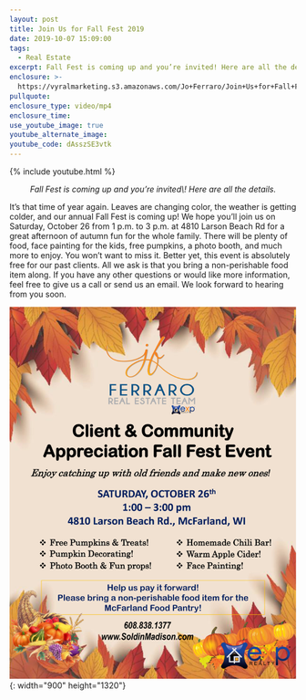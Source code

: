 ```yaml
---
layout: post
title: Join Us for Fall Fest 2019
date: 2019-10-07 15:09:00
tags:
  - Real Estate
excerpt: Fall Fest is coming up and you’re invited! Here are all the details.
enclosure: >-
  https://vyralmarketing.s3.amazonaws.com/Jo+Ferraro/Join+Us+for+Fall+Fest+2019.mp4
pullquote:
enclosure_type: video/mp4
enclosure_time:
use_youtube_image: true
youtube_alternate_image:
youtube_code: dAsszSE3vtk
---
```


{% include youtube.html %}

<p style="text-align:center;"><em>Fall Fest is coming up and you’re invited\! Here are all the details.</em></p>

It’s that time of year again. Leaves are changing color, the weather is getting colder, and our annual Fall Fest is coming up\! We hope you’ll join us on Saturday, October 26 from 1 p.m. to 3 p.m. at 4810 Larson Beach Rd for a great afternoon of autumn fun for the whole family. There will be plenty of food, face painting for the kids, free pumpkins, a photo booth, and much more to enjoy. You won’t want to miss it. Better yet, this event is absolutely free for our past clients. All we ask is that you bring a non-perishable food item along. If you have any other questions or would like more information, feel free to give us a call or send us an email. We look forward to hearing from you soon.

![](/uploads/ferraro-team-2019-fall-festival.jpg){: width="900" height="1320"}
